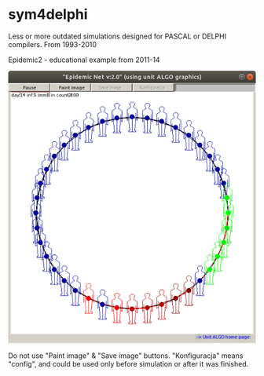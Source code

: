 # sym4delphi
Less or more outdated simulations designed for PASCAL or DELPHI compilers. From 1993-2010 

Epidemic2 - educational example from 2011-14

![Screen shot of version 2.](./EpidemicNetv2.png?raw=true "Epidemic v2. during run")

Do not use "Paint image" & "Save image" buttons. "Konfiguracja" means "config", and could be used only before simulation or after it was finished.


